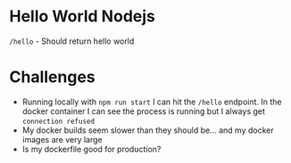 # Hello World Nodejs

`/hello` - Should return hello world

# Challenges

- Running locally with `npm run start` I can hit the `/hello` endpoint. In the docker container I can see the process is running but I always get `connection refused`
- My docker builds seem slower than they should be... and my docker images are very large
- Is my dockerfile good for production?
